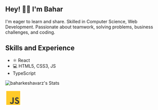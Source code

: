 ## Hey! 👋🏼 I'm Bahar


I'm eager to learn and share. Skilled in Computer Science, Web Development. Passionate about teamwork, solving problems, business challenges, and coding.

## Skills and Experience
- ⚛ React
- 💻 HTML5, CSS3, JS
- TypeScript

![baharkeshavarz's Stats](https://github-readme-stats.vercel.app/api?username=baharkeshavarz&theme=merko&show_icons=true&hide_border=true&count_private=true)

<img src="https://github.com/baharkeshavarz/baharkeshavarz/blob/main/js-svgrepo-com.svg" width="50"/>
